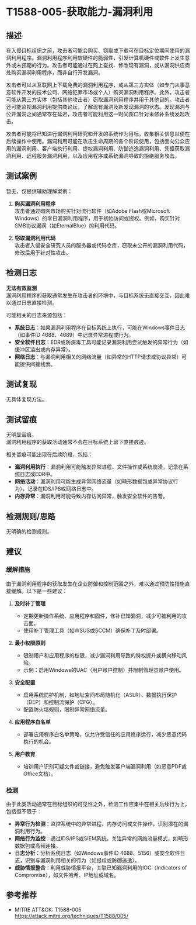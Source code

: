 # T1588-005-获取能力-漏洞利用

## 描述

在入侵目标组织之前，攻击者可能会购买、窃取或下载可在目标定位期间使用的漏洞利用程序。漏洞利用程序利用软硬件的脆弱性，引发计算机硬件或软件上发生意外或未预期的行为。攻击者可能通过在网上查找、修改现有漏洞，或从漏洞供应商处购买漏洞利用程序，而非自行开发漏洞。

攻击者可以从互联网上下载免费的漏洞利用程序，或从第三方实体（如专门从事恶意软件开发的技术公司、网络犯罪市场或个人）购买漏洞利用程序。此外，攻击者可能从第三方实体（包括其他攻击者）窃取漏洞利用程序并用于其他目的。攻击者还可能监视漏洞利用提供商论坛，了解现有漏洞及新发现漏洞的状态。发现漏洞与公开漏洞之间通常存在延迟，攻击者可能利用这一时间窗口针对未修补系统发起攻击。

攻击者可能将已知进行漏洞利用研究和开发的系统作为目标，收集相关信息以便在后续操作中使用。漏洞利用可能在攻击生命周期的各个阶段使用，包括面向公众应用的漏洞利用、客户端执行利用、提权漏洞利用、防御逃逸漏洞利用、凭据获取漏洞利用、远程服务漏洞利用，以及应用程序或系统漏洞导致的拒绝服务攻击。

## 测试案例

暂无，仅提供辅助理解案例：

1. **购买漏洞利用程序**  
   攻击者通过暗网市场购买针对流行软件（如Adobe Flash或Microsoft Windows）的零日漏洞利用程序，用于初始访问或提权。例如，购买针对SMB协议漏洞（如EternalBlue）的利用代码。

2. **窃取漏洞利用代码**  
   攻击者入侵安全研究人员的服务器或代码仓库，窃取未公开的漏洞利用代码，修改后用于针对性攻击。

## 检测日志

**无法有效监测**  
漏洞利用程序的获取通常发生在攻击者的环境中，与目标系统无直接交互，因此难以通过日志直接检测。

可能相关的日志来源包括：

- **系统日志**：如果漏洞利用程序在目标系统上执行，可能在Windows事件日志（如事件ID 4688、4689）中记录异常进程或行为。
- **安全软件日志**：EDR或防病毒工具可能记录漏洞利用尝试触发的异常行为（如缓冲区溢出或内存异常）。
- **网络日志**：与漏洞利用相关的网络流量（如异常的HTTP请求或协议异常）可能提供间接线索。

## 测试复现

无具体复现方法。  

## 测试留痕

无明显留痕。  
漏洞利用程序的获取活动通常不会在目标系统上留下直接痕迹。

相关留痕可能出现在后续阶段，包括：

- **漏洞利用执行**：漏洞利用可能触发异常进程、文件操作或系统崩溃，记录在系统日志或EDR中。
- **网络活动**：漏洞利用可能生成异常网络流量（如畸形数据包或异常协议行为），记录在IDS/IPS或网络日志中。
- **内存异常**：漏洞利用可能导致内存访问异常，触发安全软件的告警。

## 检测规则/思路

无明确的检测规则。

## 建议

### 缓解措施

由于漏洞利用程序的获取发生在企业防御和控制范围之外，难以通过预防性措施直接缓解。以下是一些建议：

1. **及时补丁管理**  
   - 定期更新操作系统、应用程序和固件，修补已知漏洞，减少可被利用的攻击面。  
   - 使用补丁管理工具（如WSUS或SCCM）确保补丁及时部署。

2. **最小权限原则**  
   - 限制用户和应用程序的权限，减少漏洞利用导致的特权提升或横向移动风险。  
   - 示例：启用Windows的UAC（用户账户控制）并限制管理员账户使用。

3. **安全配置**  
   - 启用系统防护机制，如地址空间布局随机化（ASLR）、数据执行保护（DEP）和控制流保护（CFG）。  
   - 配置防火墙规则，限制异常网络流量。

4. **应用程序白名单**  
   - 部署应用程序白名单策略，仅允许受信任的应用程序运行，减少恶意代码执行的机会。  

5. **用户教育**  
   - 培训用户识别可疑文件或链接，避免触发客户端漏洞利用（如恶意PDF或Office文档）。  

### 检测

由于此类活动通常在目标组织的可见性之外，检测工作应集中在相关后续行为上，包括但不限于：  
- **异常行为检测**：监控系统中的异常进程、内存访问或文件操作，识别潜在的漏洞利用行为。  
- **网络行为监控**：通过IDS/IPS或SIEM系统，关注异常的网络流量模式，如畸形数据包或高频连接。  
- **日志分析**：分析系统日志（如Windows事件ID 4688、5156）或安全软件日志，识别与漏洞利用相关的行为（如提权或防御逃逸）。  
- **威胁情报整合**：利用威胁情报平台，关联已知漏洞利用的IOC（Indicators of Compromise），如文件哈希、IP地址或域名。

## 参考推荐

- MITRE ATT&CK: T1588-005  
  <https://attack.mitre.org/techniques/T1588/005/>